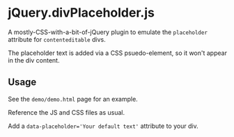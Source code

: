 jQuery.divPlaceholder.js
========================
A mostly-CSS-with-a-bit-of-jQuery plugin to emulate the `placeholder` attribute for `contenteditable` divs.

The placeholder text is added via a CSS psuedo-element, so it won't appear in the div content.

Usage
-----

See the `demo/demo.html` page for an example.

Reference the JS and CSS files as usual.

Add a `data-placeholder='Your default text'` attribute to your div.
